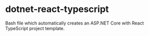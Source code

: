 # dotnet-react-typescript
Bash file which automatically creates an ASP.NET Core with React TypeScript project template.

